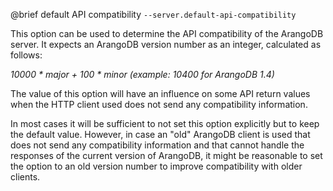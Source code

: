 

@brief default API compatibility
`--server.default-api-compatibility`

This option can be used to determine the API compatibility of the ArangoDB
server. It expects an ArangoDB version number as an integer, calculated as
follows:

*10000 \* major + 100 \* minor (example: *10400* for ArangoDB 1.4)*

The value of this option will have an influence on some API return values
when the HTTP client used does not send any compatibility information.

In most cases it will be sufficient to not set this option explicitly but
to
keep the default value. However, in case an "old" ArangoDB client is used
that does not send any compatibility information and that cannot handle
the
responses of the current version of ArangoDB, it might be reasonable to
set
the option to an old version number to improve compatibility with older
clients.

